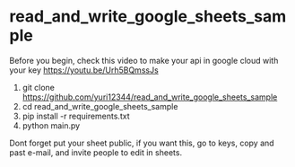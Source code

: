 # read_and_write_google_sheets_sample

Before you begin, check this video to make your api in google cloud with your key
https://youtu.be/Urh5BQmssJs


1. git clone https://github.com/yuri12344/read_and_write_google_sheets_sample
2. cd read_and_write_google_sheets_sample
3. pip install -r requirements.txt
4. python main.py

Dont forget put your sheet public, if you want this, go to keys, copy and past e-mail, and invite people to edit in sheets.

